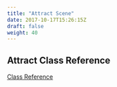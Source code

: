 ```yaml
---
title: "Attract Scene"
date: 2017-10-17T15:26:15Z
draft: false
weight: 40
---
```


## Attract Class Reference

[Class Reference](/PinGod.VP.Examples/html/classAttract.html)
